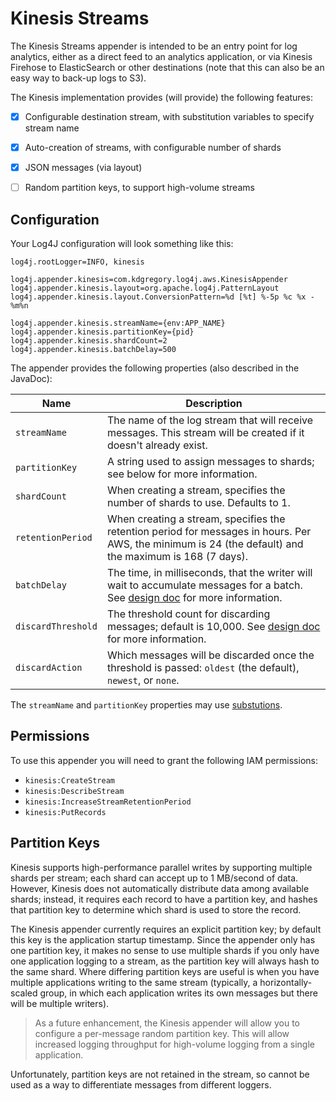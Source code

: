 # Kinesis Streams

The Kinesis Streams appender is intended to be an entry point for log analytics, either
as a direct feed to an analytics application, or via Kinesis Firehose to ElasticSearch
or other destinations (note that this can also be an easy way to back-up logs to S3).

The Kinesis implementation provides (will provide) the following features:

* [x] Configurable destination stream, with substitution variables to specify stream name
* [x] Auto-creation of streams, with configurable number of shards
* [x] JSON messages (via layout)
* [ ] Random partition keys, to support high-volume streams


## Configuration

Your Log4J configuration will look something like this:

    log4j.rootLogger=INFO, kinesis

    log4j.appender.kinesis=com.kdgregory.log4j.aws.KinesisAppender
    log4j.appender.kinesis.layout=org.apache.log4j.PatternLayout
    log4j.appender.kinesis.layout.ConversionPattern=%d [%t] %-5p %c %x - %m%n

    log4j.appender.kinesis.streamName={env:APP_NAME}
    log4j.appender.kinesis.partitionKey={pid}
    log4j.appender.kinesis.shardCount=2
    log4j.appender.kinesis.batchDelay=500


The appender provides the following properties (also described in the JavaDoc):

Name                | Description
--------------------|----------------------------------------------------------------
`streamName`        | The name of the log stream that will receive messages. This stream will be created if it doesn't already exist.
`partitionKey`      | A string used to assign messages to shards; see below for more information.
`shardCount`        | When creating a stream, specifies the number of shards to use. Defaults to 1.
`retentionPeriod`   | When creating a stream, specifies the retention period for messages in hours. Per AWS, the minimum is 24 (the default) and the maximum is 168 (7 days).
`batchDelay`        | The time, in milliseconds, that the writer will wait to accumulate messages for a batch. See [design doc](design.md#message-batches) for more information.
`discardThreshold`  | The threshold count for discarding messages; default is 10,000. See [design doc](design.md#message-discard) for more information.
`discardAction`     | Which messages will be discarded once the threshold is passed: `oldest` (the default), `newest`, or `none`.

The `streamName` and `partitionKey` properties may use [substutions](substitutions.md).


## Permissions

To use this appender you will need to grant the following IAM permissions:

* `kinesis:CreateStream`
* `kinesis:DescribeStream`
* `kinesis:IncreaseStreamRetentionPeriod`
* `kinesis:PutRecords`


## Partition Keys

Kinesis supports high-performance parallel writes by supporting multiple shards per stream; each
shard can accept up to 1 MB/second of data. However, Kinesis does not automatically distribute
data among available shards; instead, it requires each record to have a partition key, and hashes
that partition key to determine which shard is used to store the record.

The Kinesis appender currently requires an explicit partition key; by default this key is the
application startup timestamp. Since the appender only has one partition key, it makes no sense
to use multiple shards if you only have one application logging to a stream, as the partition
key will always hash to the same shard. Where differing partition keys are useful is when you
have multiple applications writing to the same stream (typically, a horizontally-scaled group,
in which each application writes its own messages but there will be multiple writers).

> As a future enhancement, the Kinesis appender will allow you to configure a per-message
  random partition key. This will allow increased logging throughput for high-volume
  logging from a single application.

Unfortunately, partition keys are not retained in the stream, so cannot be used as a way to
differentiate messages from different loggers.
